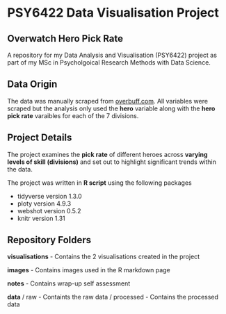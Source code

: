 # PSY6422 Data Visualisation Project

## Overwatch Hero Pick Rate

A repository for my Data Analysis and Visualisation (PSY6422) project as part of my MSc in Psycholgoical Research Methods with Data Science. 

## Data Origin

The data was manually scraped from [overbuff.com](https://www.overbuff.com/heroes). All variables were scraped but the analysis only used the **hero** variable along with the **hero pick rate** varaibles for each of the 7 divisions.

## Project Details

The project examines the **pick rate** of different heroes across **varying levels of skill (divisions)** and set out to highlight significant trends within the data.

The project was written in **R script** using the following packages
- tidyverse version 1.3.0
- ploty version 4.9.3
- webshot version 0.5.2
- knitr version 1.31

## Repository Folders

**visualisations** - Contains the 2 visualisations created in the project

**images** - Contains images used in the R markdown page

**notes** - Contains wrap-up self assessment

**data** / raw - Containts the raw data
         / processed - Contains the processed data
